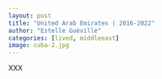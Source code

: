 ```yaml
---
layout: post
title: "United Arab Emirates | 2016-2022"
author: "Estelle Guéville"
categories: [lived, middleeast]
image: cuba-2.jpg
---
```


XXX